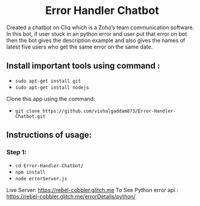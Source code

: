 <h1 align="center">Error Handler Chatbot</h1>
Created a chatbot on Cliq which is a Zoho’s team communication software. In this bot, if user stuck in an python error and user put that error on bot then the bot gives the description example and also gives the names of latest five users who get the same error on the same date.

## Install important tools using command :
  * `sudo apt-get install git`
  * `sudo apt-get install nodejs`

Clone this app using the command:
  * `git clone https://github.com/vishalgaddam873/Error-Handler-Chatbot.git `

## Instructions of usage:

### Step 1:
  * `cd Error-Handler-Chatbot/`
  * `npm install`
  * `node errorServer.js`


Live Server: https://rebel-cobbler.glitch.me
To See Python error api : https://rebel-cobbler.glitch.me/errorDetails/python/
